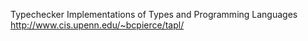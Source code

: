 Typechecker Implementations of Types and Programming Languages
http://www.cis.upenn.edu/~bcpierce/tapl/

